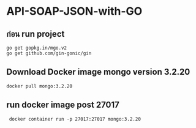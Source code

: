 # API-SOAP-JSON-with-GO
## ก่อน run project
```
go get gopkg.in/mgo.v2
go get github.com/gin-gonic/gin
```
## Download Docker image mongo version 3.2.20
```
docker pull mongo:3.2.20
```
## run docker image post 27017
```
 docker container run -p 27017:27017 mongo:3.2.20
```